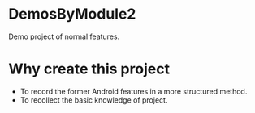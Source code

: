 # DemosByModule2
Demo project of normal features.
# Why create this project
- To record the former Android features in a more structured method.
- To recollect the basic knowledge of project.
